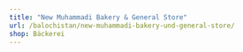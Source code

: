 ```yaml
---
title: "New Muhammadi Bakery & General Store"
url: /balochistan/new-muhammadi-bakery-und-general-store/
shop: Bäckerei
---
```

